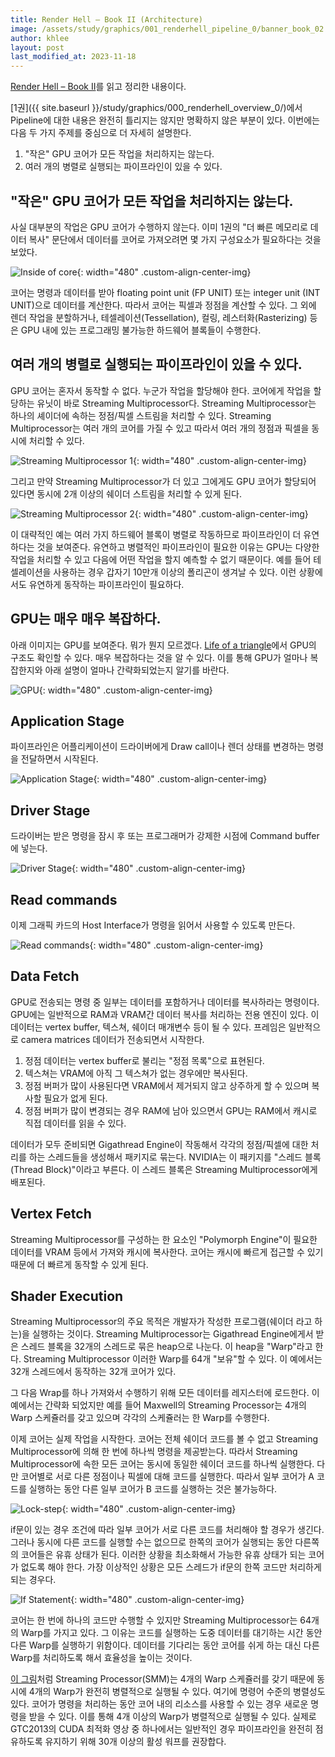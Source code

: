 ```yaml
---
title: Render Hell – Book II (Architecture)
image: /assets/study/graphics/001_renderhell_pipeline_0/banner_book_02.jpg
author: khlee
layout: post
last_modified_at: 2023-11-18
---
```


[Render Hell – Book II](https://simonschreibt.de/gat/renderhell-book2/)를 읽고 정리한 내용이다.

[1권]({{ site.baseurl }}/study/graphics/000_renderhell_overview_0/)에서 Pipeline에 대한 내용은 완전히 틀리지는 않지만 명확하지 않은 부분이 있다. 이번에는 다음 두 가지 주제를 중심으로 더 자세히 설명한다.

1. "작은" GPU 코어가 모든 작업을 처리하지는 않는다.
2. 여러 개의 병렬로 실행되는 파이프라인이 있을 수 있다.

## "작은" GPU 코어가 모든 작업을 처리하지는 않는다.

사실 대부분의 작업은 GPU 코어가 수행하지 않는다. 이미 1권의 "더 빠른 메모리로 데이터 복사" 문단에서 데이터를 코어로 가져오려면 몇 가지 구성요소가 필요하다는 것을 보았다.

![Inside of core]({{site.baseurl}}/assets/study/graphics/001_renderhell_pipeline_0/inside_of_core.png){: width="480" .custom-align-center-img}

코어는 명령과 데이터를 받아 floating point unit (FP UNIT) 또는 integer unit (INT UNIT)으로 데이터를 계산한다. 따라서 코어는 픽셀과 정점을 계산할 수 있다. 그 외에 렌더 작업을 분할하거나, 테셀레이션(Tessellation), 컬링, 레스터화(Rasterizing) 등은 GPU 내에 있는 프로그래밍 불가능한 하드웨어 블록들이 수행한다.

## 여러 개의 병렬로 실행되는 파이프라인이 있을 수 있다.

GPU 코어는 혼자서 동작할 수 없다. 누군가 작업을 할당해야 한다. 코어에게 작업을 할당하는 유닛이 바로 Streaming Multiprocessor다. Streaming Multiprocessor는 하나의 셰이더에 속하는 정점/픽셀 스트림을 처리할 수 있다. Streaming Multiprocessor는 여러 개의 코어를 가질 수 있고 따라서 여러 개의 정점과 픽셀을 동시에 처리할 수 있다.

![Streaming Multiprocessor 1]({{site.baseurl}}/assets/study/graphics/001_renderhell_pipeline_0/parallel_pipeline_03.png){: width="480" .custom-align-center-img}

그리고 만약 Streaming Multiprocessor가 더 있고 그에게도 GPU 코어가 할당되어 있다면 동시에 2개 이상의 쉐이더 스트림을 처리할 수 있게 된다.

![Streaming Multiprocessor 2]({{site.baseurl}}/assets/study/graphics/001_renderhell_pipeline_0/parallel_pipeline_04.png){: width="480" .custom-align-center-img}

이 대략적인 예는 여러 가지 하드웨어 블록이 병렬로 작동하므로 파이프라인이 더 유연하다는 것을 보여준다. 유연하고 병렬적인 파이프라인이 필요한 이유는 GPU는 다양한 작업을 처리할 수 있고 다음에 어떤 작업을 할지 예측할 수 없기 때문이다. 예를 들어 테셀레이션을 사용하는 경우 갑자기 10만개 이상의 폴리곤이 생겨날 수 있다. 이런 상황에서도 유연하게 동작하는 파이프라인이 필요하다.

## GPU는 매우 매우 복잡하다.

아래 이미지는 GPU를 보여준다. 뭐가 뭔지 모르겠다. [Life of a triangle](https://pixeljetstream.blogspot.com/2015/02/life-of-triangle-nvidias-logical.html)에서 GPU의 구조도 확인할 수 있다. 매우 복잡하다는 것을 알 수 있다. 이를 통해 GPU가 얼마나 복잡한지와 아래 설명이 얼마나 간략화되었는지 알기를 바란다.

![GPU]({{site.baseurl}}/assets/study/graphics/001_renderhell_pipeline_0/gpu_image.png){: width="480" .custom-align-center-img}

## Application Stage

파이프라인은 어플리케이션이 드라이버에게 Draw call이나 렌더 상태를 변경하는 명령을 전달하면서 시작된다.

![Application Stage]({{site.baseurl}}/assets/study/graphics/001_renderhell_pipeline_0/application_stage.png){: width="480" .custom-align-center-img}

## Driver Stage

드라이버는 받은 명령을 잠시 후 또는 프로그래머가 강제한 시점에 Command buffer에 넣는다.

![Driver Stage]({{site.baseurl}}/assets/study/graphics/001_renderhell_pipeline_0/driver_stage.png){: width="480" .custom-align-center-img}

## Read commands

이제 그래픽 카드의 Host Interface가 명령을 읽어서 사용할 수 있도록 만든다.

![Read commands]({{site.baseurl}}/assets/study/graphics/001_renderhell_pipeline_0/read_commands.png){: width="480" .custom-align-center-img}

## Data Fetch

GPU로 전송되는 명령 중 일부는 데이터를 포함하거나 데이터를 복사하라는 명령이다. GPU에는 일반적으로 RAM과 VRAM간 데이터 복사를 처리하는 전용 엔진이 있다. 이 데이터는 vertex buffer, 텍스쳐, 쉐이더 매개변수 등이 될 수 있다. 프레임은 일반적으로 camera matrices 데이터가 전송되면서 시작한다.

1. 정점 데이터는 vertex buffer로 불리는 "정점 목록"으로 표현된다.
2. 텍스쳐는 VRAM에 아직 그 텍스쳐가 없는 경우에만 복사된다.
3. 정점 버퍼가 많이 사용된다면 VRAM에서 제거되지 않고 상주하게 할 수 있으며 복사할 필요가 없게 된다.
4. 정점 버퍼가 많이 변경되는 경우 RAM에 남아 있으면서 GPU는 RAM에서 캐시로 직접 데이터를 읽을 수 있다.

데이터가 모두 준비되면 Gigathread Engine이 작동해서 각각의 정점/픽셀에 대한 처리를 하는 스레드들을 생성해서 패키지로 묶는다. NVIDIA는 이 패키지를 "스레드 블록(Thread Block)"이라고 부른다. 이 스레드 블록은 Streaming Multiprocessor에게 배포된다.

## Vertex Fetch

Streaming Multiprocessor를 구성하는 한 요소인 "Polymorph Engine"이 필요한 데이터를 VRAM 등에서 가져와 캐시에 복사한다. 코어는 캐시에 빠르게 접근할 수 있기 때문에 더 빠르게 동작할 수 있게 된다.

## Shader Execution

Streaming Multiprocessor의 주요 목적은 개발자가 작성한 프로그램(쉐이더 라고 하는)을 실행하는 것이다. Streaming Multiprocessor는 Gigathread Engine에게서 받은 스레드 블록을 32개의 스레드로 묶은 heap으로 나눈다. 이 heap을 "Warp"라고 한다. Streaming Multiprocessor 이러한 Warp를 64개 "보유"할 수 있다. 이 예에서는 32개 스레드에서 동작하는 32개 코어가 있다.

그 다음 Wrap를 하나 가져와서 수행하기 위해 모든 데이터를 레지스터에 로드한다. 이 예에서는 간략화 되었지만 예를 들어 Maxwell의 Streaming Processor는 4개의 Warp 스케쥴러를 갖고 있으며 각각의 스케쥴러는 한 Warp를 수행한다.

이제 코어는 실제 작업을 시작한다. 코어는 전체 쉐이더 코드를 볼 수 없고 Streaming Multiprocessor에 의해 한 번에 하나씩 명령을 제공받는다. 따라서 Streaming Multiprocessor에 속한 모든 코어는 동시에 동일한 쉐이더 코드를 하나씩 실행한다. 다만 코어별로 서로 다른 정점이나 픽셀에 대해 코드를 실행한다. 따라서 일부 코어가 A 코드를 실행하는 동안 다른 일부 코어가 B 코드를 실행하는 것은 불가능하다.

![Lock-step]({{site.baseurl}}/assets/study/graphics/001_renderhell_pipeline_0/lock_step.png){: width="480" .custom-align-center-img}

if문이 있는 경우 조건에 따라 일부 코어가 서로 다른 코드를 처리해야 할 경우가 생긴다. 그러나 동시에 다른 코드를 실행할 수는 없으므로 한쪽의 코어가 실행되는 동안 다른쪽의 코어들은 유휴 상태가 된다. 이러한 상황을 최소화해서 가능한 유휴 상태가 되는 코어가 없도록 해야 한다. 가장 이상적인 상황은 모든 스레드가 if문의 한쪽 코드만 처리하게 되는 경우다.

![If Statement]({{site.baseurl}}/assets/study/graphics/001_renderhell_pipeline_0/if_statement.png){: width="480" .custom-align-center-img}

코어는 한 번에 하나의 코드만 수행할 수 있지만 Streaming Multiprocessor는 64개의 Warp를 가지고 있다. 그 이유는 코드를 실행하는 도중 데이터를 대기하는 시간 동안 다른 Warp를 실행하기 위함이다. 데이터를 기다리는 동안 코어를 쉬게 하는 대신 다른 Warp를 처리하도록 해서 효율성을 높이는 것이다.

[이 그림](https://images.bit-tech.net/content_images/2014/02/nvidia-geforce-gtx-750-ti-review/gtx750ti-10b.jpg)처럼 Streaming Processor(SMM)는 4개의 Warp 스케쥴러를 갖기 때문에 동시에 4개의 Warp가 완전히 병렬적으로 실행될 수 있다. 여기에 명령어 수준의 병렬성도 있다. 코어가 명령을 처리하는 동안 코어 내의 리소스를 사용할 수 있는 경우 새로운 명령을 받을 수 있다. 이를 통해 4개 이상의 Warp가 병렬적으로 실행될 수 있다. 실제로 GTC2013의 CUDA 최적화 영상 중 하나에서는 일반적인 경우 파이프라인을 완전히 점유하도록 유지하기 위해 30개 이상의 활성 워프를 권장합다.

